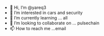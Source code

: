 - 👋 Hi, I’m @yareq3
- 👀 I’m interested in cars and security
- 🌱 I’m currently learning ... all
- 💞️ I’m looking to collaborate on ... pulsechain
- 📫 How to reach me ...email

<!---
yareq3/yareq3 is a ✨ special ✨ repository because its `README.md` (this file) appears on your GitHub profile.
You can click the Preview link to take a look at your changes.
--->
